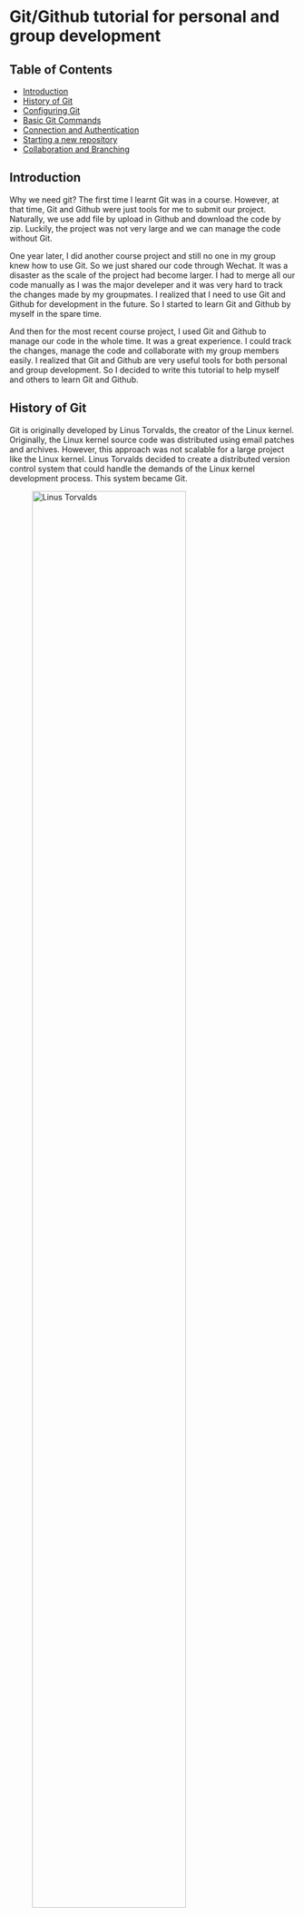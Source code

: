 # Git/Github tutorial for personal and group development

## Table of Contents
- [Introduction](#introduction)
- [History of Git](#history-of-git)
- [Configuring Git](#configuring-git)
- [Basic Git Commands](#basic-git-commands)
- [Connection and Authentication](#connection-and-authentication)
- [Starting a new repository](#starting-a-new-repository)
- [Collaboration and Branching](#collaboration-and-branching)

## Introduction
Why we need git? The first time I learnt Git was in a course. However, at that time, Git and Github were just tools for me to submit our project. Naturally, we use add file by upload in Github and download the code by zip. Luckily, the project was not very large and we can manage the code without Git.

One year later, I did another course project and still no one in my group knew how to use Git. So we just shared our code through Wechat. It was a disaster as the scale of the project had become larger. I had to merge all our code manually as I was the major develeper and it was very hard to track the changes made by my groupmates. I realized that I need to use Git and Github for development in the future. So I started to learn Git and Github by myself in the spare time.

And then for the most recent course project, I used Git and Github to manage our code in the whole time. It was a great experience. I could track the changes, manage the code and collaborate with my group members easily. I realized that Git and Github are very useful tools for both personal and group development. So I decided to write this tutorial to help myself and others to learn Git and Github.

## History of Git
Git is originally developed by Linus Torvalds, the creator of the Linux kernel. Originally, the Linux kernel source code was distributed using email patches and archives. However, this approach was not scalable for a large project like the Linux kernel. Linus Torvalds decided to create a distributed version control system that could handle the demands of the Linux kernel development process. This system became Git.

<figure>
    <img src="image/Linus.jpg" alt="Linus Torvalds" style="width:80%">
    <figcaption> Linus is an elegant and easy-going guy. <strong><em>He won't give the middle finger in public.</em></strong></figcaption>
</figure>

## Configuring Git
Before you start using Git, you need to configure it. Open your terminal and set your name and email address with the following commands:

```bash
git config --global user.name "Your Name"
```
```bash
git config --global user.email "youremail@example.com"
```

## Basic Git Commands
Here are some basic Git commands to get you started:

- `git init`: Initializes a new Git repository.
- `git add .`: Adds all changed files in the current directory to the staging area.
- `git commit -m "Commit message"`: Commits the staged files with a message describing the changes.
- `git status`: Shows the status of changes in the current repository.
- `git log`: Displays the commit history.

These commands are essential for basic Git operations.

## Connection and Authentication 
To use GitHub, create an account at [github.com](https://github.com). Once your account is set up, you can create new repositories, clone existing ones, and push your local repositories to GitHub.
On your local machine, you can connect Github with HTTPS by default (which is a remote to you). However, it would be hard to use as you need to input your password to check your identity. Thus, it would easier to connect Github by SSH. Your need to create a public and private key in .ssh folder in your machine and then copy it to Github.
```
ssh-keygen -t rsa -b 4096 -C "your_email@example.com"
```
Use the following line to test the connection and authentication with Github (SSH),
```bash
ssh -T git@github.com
```


## Starting a New Repository
Create a new repository on the command line. To let git managing your folder, you need to ensure that .git is exsiting in the folder itself or its parent folder.
To do that, you should use git init:
```bash
git init
```

### White List Strategy:
Then, you need to stage all the files you want to manage with git by git add:
For example, if you want to add README.md to stage:
```bash
git add README.md
```
### Black List Strategy:
or if you want to add all the files in the current folder, use
```bash
git add .
```
If you have any file you don't want to add to the git, use .gitignore file to maintain the black list. Thus, all the files in .gitignore will not be tracked by git.

```bash
git commit -m "first commit"
git branch -M main
git remote add origin git@github.com:<name>/<project>.git
git push -u origin main
```
…or push an existing repository from the command line
```bash
git remote add origin git@github.com:<name>/<project>.git
git branch -M main
git push -u origin main
```

## Collaboration and Branching

Collaborating on projects with Git involves managing branches:

- `git branch`: Lists all local branches.
- `git branch <branch-name>`: Creates a new branch.
- `git checkout <branch-name>`: Switches to the specified branch.
- `git merge <branch-name>`: Merges the specified branch into the current branch.

Use branches to isolate development work without affecting other parts of the project.

### Updating Local Branch from Remote (Github)

```bash
git pull # = git fetch + git merge
git fetch --all # Get all the branches from remote
```
If there is any merge conflict between remote code and local code, error will appear and you have to solve the merge conflict manully.

### Undoing a Local Commit

When working with Git, you might find yourself needing to undo a local commit. There are several ways to approach this depending on your intentions: whether you want to keep the changes made in the commit in your working directory, or discard them completely.

#### Option 1: Keep the Changes in Your Working Directory

If you wish to keep the changes for further modification but undo the commit itself, you can use the following command:

    git reset --soft HEAD^

This command will undo the last commit but keep the changes in your staging area, allowing you to re-assess or modify them before committing again.

#### Option 2: Discard the Changes Completely

If you want to undo the commit and completely remove all changes from the commit both from the staging area and the working directory, use:

    git reset --hard HEAD^

This command resets your current branch to the previous commit, discarding all changes that were made in the last commit.

### Notes

- `HEAD^` (or `HEAD~1`) refers to the commit immediately before the current HEAD.
- Be cautious with `git reset --hard` as it permanently removes all uncommitted changes. Always make sure that you do not need these changes before using this command.


### Merge, Rebase and Pull Request

When you are working on a project with multiple collaborators, you will need to merge your changes with the main branch. There are two common ways to do this: merge and rebase.

#### Merge


Merging is a way to combine the changes from one branch into another. Here are the steps to perform a merge:

1. **Switch to the branch you want to merge into**:
    ```bash
    git checkout main
    ```

2. **Merge the desired branch into the current branch**:
    ```bash
    git merge <branch-name>
    ```

3. **Resolve any merge conflicts**:
    If there are conflicts, Git will prompt you to resolve them. Open the conflicting files and make the necessary changes. After resolving the conflicts, stage the changes:
    ```bash
    git add <conflicted-file>
    ```

4. **Complete the merge**:
    After resolving conflicts and staging the changes, complete the merge with:
    ```bash
    git commit
    ```

5. **Push the merged changes to the remote repository**:
    ```bash
    git push origin main
    ```

Merging is useful for integrating changes from different branches and ensuring that the main branch has the latest updates from all collaborators.


#### Rebase

Rebasing is an alternative to merging that rewrites the commit history. It is useful for maintaining a clean and linear commit history. Here are the steps to perform a rebase:

1. **Switch to the branch you want to rebase**:
    ```bash
    git checkout <branch-name>
    ```

2. **Rebase the branch onto the main branch**:
    ```bash
    git rebase main
    ```

3. **Resolve any rebase conflicts**:
    If there are conflicts, Git will prompt you to resolve them. Open the conflicting files and make the necessary changes. After resolving the conflicts, stage the changes:
    ```bash
    git add <conflicted-file>
    ```
    Continue the rebase:
    ```bash
    git rebase --continue
    ```
    If you encounter any issues during the rebase, you can abort the rebase:
    ```bash
    git rebase --abort
    ```
4. **Push the rebased changes to the remote repository**:
    ```bash
    git push origin <branch-name> --force
    ```
    **Note
    Be cautious when using `--force` with `git push`, as it can overwrite the commit history on the remote repository. Only use `--force` if you are sure that it will not cause issues for other collaborators.**

Rebasing is useful for maintaining a clean commit history and integrating changes from different branches in a linear fashion.

#### Pull Request

When you want to merge changes from a feature branch into the main branch, you can create a pull request on GitHub. Here are the steps to create a pull request:

1. **Push your changes to the remote repository**:
    ```bash
    git push origin <branch-name>
    ```
2. **Go to the GitHub repository**:
    Open the GitHub repository in your browser.


3. **Create a new pull request**:
    Click on the "New pull request" button.


4. **Select the branches**:
    Choose the branch you want to merge changes from and into.


5. **Review the changes**:
    Review the changes made in the pull request and add a description if needed.

### Cherry-Pick

Cherry-picking is a Git feature that allows you to apply a specific commit from one branch to another. This can be useful when you want to apply a specific change without merging the entire branch. Here are the steps to cherry-pick a commit:

1. **Identify the commit hash**:
    Find the commit hash of the commit you want to cherry-pick. You can use `git log` to view the commit history.

2. **Switch to the target branch**:
    ```bash
    git checkout <target-branch>
    ```
3. **Cherry-pick the commit**:
    ```bash
    git cherry-pick <commit-hash>
    ```
4. **Resolve any conflicts**:
    If there are conflicts, resolve them as you would during a merge or rebase.

5. **Complete the cherry-pick**:
    After resolving conflicts, commit the changes to complete the cherry-pick.

Cherry-picking is a powerful feature that allows you to apply specific changes from one branch to another. Use it carefully to avoid introducing conflicts or unwanted changes.

